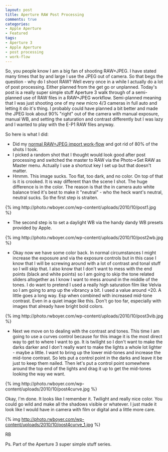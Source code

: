 ```yaml
---
layout: post
title: Aperture RAW Post Processing
comments: true
categories:
- Apple Aperture
- Featured
tags:
- Aperture 3
- Apple Aperture
- post processing
- work-flow
---
```

So, you people know I am a big fan of shooting RAW+JPEG. I have stated many times that by and large I use the JPEG out of camera. So that begs the question - why do I shoot RAW? Well every once in a while I actually do a lot of post processing. Either planned from the get go or unplanned. Today's post is a really super simple stuff Aperture 3 walk through of a semi-planned use of RAW files in a RAW+JPEG workflow. Semi-planned meaning that I was just shooting one of my new micro 4/3 cameras in full auto and letting it do it's thing. I probably could have planned a bit better and made the JPEG look about 90% "right" out of the camera with manual exposure, manual WB, and setting the saturation and contrast differently but I was lazy and I wanted to play with the E-P1 RAW files anyway.

So here is what I did:
<ul>
	<li>Did my <a href="http://photo.rwboyer.com/2010/09/18/aperture-3-rawjpeg-workflow/">normal RAW+JPEG import work-flow</a> and got rid of 80% of the shots I took.</li>
	<li>I picked a random shot that I thought would look good after post processing and switched the master to RAW via the Photo-&gt;Set RAW as Master menu. Actually I use a shortcut key I set up but that doesn't matter.</li>
	<li>Hmmm. This image sucks. Too flat, too dark, and no color. On top of that is it is crooked. It is way different than the scene I shot. The huge difference is in the color. The reason is that the in camera auto white balance tried it's best to make it "neutral" - who the heck want's neutral, neutral sucks. So the first step is straiten.</li>
</ul>
{% img http://photo.rwboyer.com/wp-content/uploads/2010/10/post1.jpg %}
<ul>
	<li>The second step is to set a daylight WB via the handy dandy WB presets provided by Apple.</li>
</ul>
{% img http://photo.rwboyer.com/wp-content/uploads/2010/10/post2wb.jpg %}
<ul>
	<li>Okay now we have some color back. In normal circumstances I might increase the exposure and via the exposure controls but in this case I know that I will be screwing around with a lot of contrast and tonal stuff so I will skip that. I also know that I don't want to mess with the end points (black and white points) so I am going to skip the tone related sliders altogether as I know I want to mess around in the middle of the tones. I do want to pretend I used a really high saturation film like Velvia so I am going to amp up the vibrancy a bit. I used a value around +20. A little goes a long way. Esp when combined with increased mid-tone contrast. Even in a quiet image like this. Don't go too far, especially with images that already have bright bold colors.</li>
</ul>
{% img http://photo.rwboyer.com/wp-content/uploads/2010/10/post3vib.jpg %}
<ul>
	<li>Next we move on to dealing with the contrast and tones. This time I am going to use a curves control because for this image it is the most direct way to get to where I want to go. It is twilight so I don't want to make the darks darker and I don't really want to make the lights a whole lot lighter - maybe a little. I want to bring up the lower mid-tones and increase the mid-tone contrast. So lets put a control point in the darks and leave it be just to keep them nailed. Then let's put a control point somewhere around the top end of the lights and drag it up to get the mid-tones looking the way we want.</li>
</ul>
{% img http://photo.rwboyer.com/wp-content/uploads/2010/10/post4curve.jpg %}

Okay, I'm done. It looks like I remember it. Twilight and really nice color. You could go wild and make all the shadows visible or whatever. I just made it look like I would have in camera with film or digital and a little more care.

{% img http://photo.rwboyer.com/wp-content/uploads/2010/10/post4curve_1.jpg %}

RB

Ps. Part of the Aperture 3 super simple stuff series.